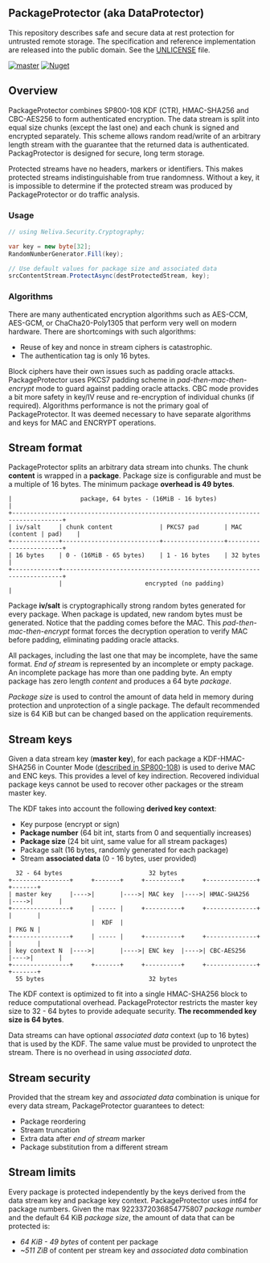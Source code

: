 ## PackageProtector (aka DataProtector)

This repository describes safe and secure data at rest protection for untrusted remote storage. The specification and reference implementation are released into the public domain. See the [UNLICENSE](UNLICENSE.md) file.

[![master](https://github.com/neliva/Neliva.Security.Cryptography.PackageProtector/workflows/master/badge.svg)](https://github.com/neliva/Neliva.Security.Cryptography.PackageProtector/actions?query=workflow%3Amaster)
[![Nuget](https://img.shields.io/nuget/v/Neliva.Security.Cryptography.PackageProtector?style=plastic)](https://www.nuget.org/packages/Neliva.Security.Cryptography.PackageProtector)

## Overview

PackageProtector combines SP800-108 KDF (CTR), HMAC-SHA256 and CBC-AES256 to form authenticated encryption. The data stream is split into equal size chunks (except the last one) and each chunk is signed and encrypted separately. This scheme allows random read/write of an arbitrary length stream with the guarantee that the returned data is authenticated. PackagProtector is designed for secure, long term storage.

Protected streams have no headers, markers or identifiers. This makes protected streams indistinguishable from true randomness. Without a key, it is impossible to determine if the protected stream was produced by PackageProtector or do traffic analysis.

### Usage
```C#
// using Neliva.Security.Cryptography;

var key = new byte[32];
RandomNumberGenerator.Fill(key);

// Use default values for package size and associated data
srcContentStream.ProtectAsync(destProtectedStream, key);
```

### Algorithms

There are many authenticated encryption algorithms such as AES-CCM, AES-GCM, or ChaCha20-Poly1305 that perform very well on modern hardware. There are shortcomings with such algorithms:
* Reuse of key and nonce in stream ciphers is catastrophic.
* The authentication tag is only 16 bytes.

Block ciphers have their own issues such as padding oracle attacks. PackageProtector uses PKCS7 padding scheme in *pad-then-mac-then-encrypt* mode to guard against padding oracle attacks. CBC mode provides a bit more safety in key/IV reuse and re-encryption of individual chunks (if required). Algorithms performance is not the primary goal of PackageProtector. It was deemed necessary to have separate algorithms and keys for MAC and ENCRYPT operations.

## Stream format

PackageProtector splits an arbitrary data stream into chunks. The chunk **content** is wrapped in a **package**. Package size is configurable and must be a multiple of 16 bytes. The minimum package **overhead is 49 bytes**.

```
|                   package, 64 bytes - (16MiB - 16 bytes)                           |
+------------------------------------------------------------------------------------+
| iv/salt     | chunk content             | PKCS7 pad       | MAC (content | pad)    |
+-------------+---------------------------+-----------------+------------------------+
| 16 bytes    | 0 - (16MiB - 65 bytes)    | 1 - 16 bytes    | 32 bytes               |
+-------------+----------------------------------------------------------------------+
              |                       encrypted (no padding)                         |
```
Package **iv/salt** is cryptographically strong random bytes generated for every package. When package is updated, new random bytes must be generated. Notice that the padding comes before the MAC. This *pad-then-mac-then-encrypt* format forces the decryption operation to verify MAC before padding, eliminating padding oracle attacks.

All packages, including the last one that may be incomplete, have the same format. *End of stream* is represented by an incomplete or empty package. An incomplete package has more than one padding byte. An empty package has zero length *content* and produces a 64 byte *package*.

*Package size* is used to control the amount of data held in memory during protection and unprotection of a single package. The default recommended size is 64 KiB but can be changed based on the application requirements.

## Stream keys

Given a data stream key (**master key**), for each package a KDF-HMAC-SHA256 in Counter Mode ([described in SP800-108](https://nvlpubs.nist.gov/nistpubs/Legacy/SP/nistspecialpublication800-108.pdf)) is used to derive MAC and ENC keys. This provides a level of key indirection. Recovered individual package keys cannot be used to recover other packages or the stream master key.

The KDF takes into account the following **derived key context**:
* Key purpose (encrypt or sign)
* **Package number** (64 bit int, starts from 0 and sequentially increases)
* **Package size** (24 bit uint, same value for all stream packages)
* Package salt (16 bytes, randomly generated for each package)
* Stream **associated data** (0 - 16 bytes, user provided)

```
  32 - 64 bytes                        32 bytes
+----------------+     +-------+     +----------+     +--------------+     +-------+
| master key     |---->|       |---->| MAC key  |---->| HMAC-SHA256  |---->|       |
+----------------+     | ----- |     +----------+     +--------------+     |       |
                       |  KDF  |                                           | PKG N |
+----------------+     | ----- |     +----------+     +--------------+     |       |
| key context N  |---->|       |---->| ENC key  |---->| CBC-AES256   |---->|       |
+----------------+     +-------+     +----------+     +--------------+     +-------+
  55 bytes                             32 bytes
```

The KDF context is optimized to fit into a single HMAC-SHA256 block to reduce computational overhead. PackageProtector restricts the master key size to 32 - 64 bytes to provide adequate security. **The recommended key size is 64 bytes**. 

Data streams can have optional *associated data* context (up to 16 bytes) that is used by the KDF. The same value must be provided to unprotect the stream. There is no overhead in using *associated data*.

## Stream security
Provided that the stream key and *associated data* combination is unique for every data stream, PackageProtector guarantees to detect:
* Package reordering
* Stream truncation
* Extra data after *end of stream* marker
* Package substitution from a different stream

## Stream limits
Every package is protected independently by the keys derived from the data stream key and package key context. PackageProtector uses *int64* for package numbers. Given the max 9223372036854775807 *package number* and the default 64 KiB *package size*, the amount of data that can be protected is:
* *64 KiB - 49 bytes* of content per package
* *~511 ZiB* of content per stream key and *associated data* combination
